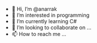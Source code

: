 - 👋 Hi, I’m @anarrak
- 👀 I’m interested in programming
- 🌱 I’m currently learning C#
- 💞️ I’m looking to collaborate on ...
- 📫 How to reach me ...

<!---
anarrak/anarrak is a ✨ special ✨ repository because its `README.md` (this file) appears on your GitHub profile.
You can click the Preview link to take a look at your changes.
--->
